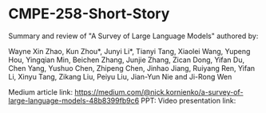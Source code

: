 # CMPE-258-Short-Story
Summary and review of "A Survey of Large Language Models" authored by:

Wayne Xin Zhao, Kun Zhou*, Junyi Li*, Tianyi Tang, Xiaolei Wang, Yupeng Hou, Yingqian Min, Beichen
Zhang, Junjie Zhang, Zican Dong, Yifan Du, Chen Yang, Yushuo Chen, Zhipeng Chen, Jinhao Jiang,
Ruiyang Ren, Yifan Li, Xinyu Tang, Zikang Liu, Peiyu Liu, Jian-Yun Nie and Ji-Rong Wen

Medium article link: https://medium.com/@nick.kornienko/a-survey-of-large-language-models-48b8399fb9c6
PPT: 
Video presentation link:
